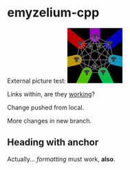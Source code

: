 # emyzelium-cpp

External picture test: ![pic here](https://github.com/emyzelium/visuals/blob/main/logo_128.png)

Links within, are they [working](#gohere)?

Change pushed from local.

More changes in new branch.

## Heading with anchor <a name="gohere"></a>

Actually... *formatting* must work, **also**.
